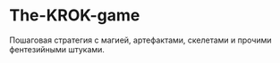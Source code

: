 # The-KROK-game
Пошаговая стратегия с магией, артефактами, скелетами и прочими фентезийными штуками.
